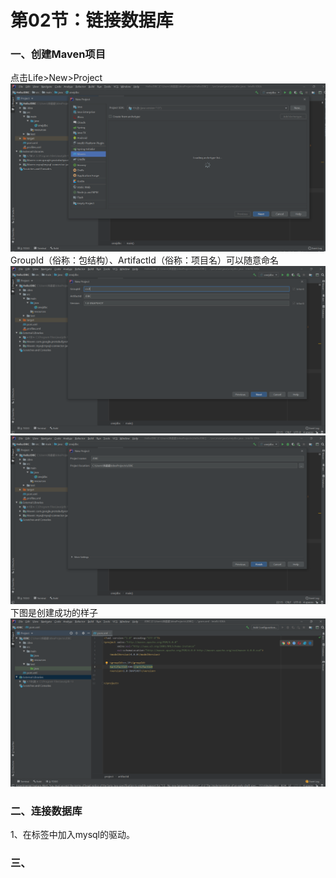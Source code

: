 # 第02节：链接数据库


### 一、创建Maven项目  
点击Life>New>Project  
![hjbl](../images/1002img1.PNG)   
GroupId（俗称：包结构）、ArtifactId（俗称：项目名）可以随意命名
![hjbl](../images/1002img2.PNG)  
![hjbl](../images/1002img3.PNG)  
下图是创建成功的样子
![hjbl](../images/1002img4.PNG)  
### 二、连接数据库
1、在<dependencies></dependencies>标签中加入mysql的驱动。


</project>

### 三、


